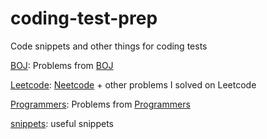 # coding-test-prep
Code snippets and other things for coding tests

[BOJ](BOJ): Problems from [BOJ](https://boj.kr)

[Leetcode](Leetcode): [Neetcode](https://neetcode.io) + other problems I solved on Leetcode

[Programmers](Programmers): Problems from [Programmers](https://programmers.co.kr/)

[snippets](snippets): useful snippets
